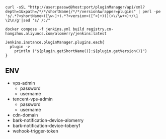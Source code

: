 ```shell
curl -sSL "http://user:passwd@host:port/pluginManager/api/xml?depth=1&xpath=/*/*/shortName|/*/*/version&wrapper=plugins" | perl -pe 's/.*?<shortName>([\w-]+).*?<version>([^<]+)()(<\/\w+>)+/\1 \2\n/g'|sed 's/ /:/"
```

```
docker compose -f jenkins.yml build registry.cn-hangzhou.aliyuncs.com/alomerry/jenkins:latest
```

```
Jenkins.instance.pluginManager.plugins.each{
  plugin ->
    println ("${plugin.getShortName()}:${plugin.getVersion()}")
}
```

## ENV

- vps-admin
  - password
  - username
- tencent-vps-admin
  - password
  - username
- cdn-domain
- bark-notification-device-alomerry
- bark-notification-device-tobery1
- wehook-trigger-token
